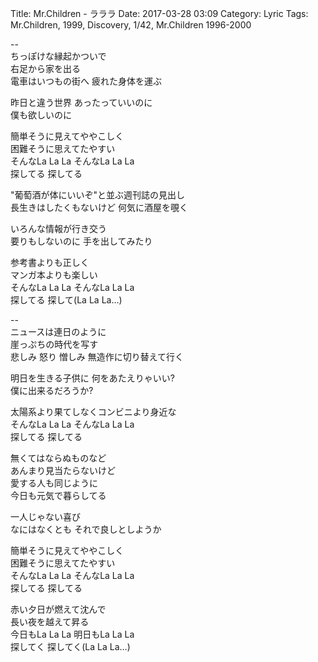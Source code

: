 Title: Mr.Children - ラララ
Date: 2017-03-28 03:09
Category: Lyric
Tags: Mr.Children, 1999, Discovery, 1/42, Mr.Children 1996-2000


--  
ちっぽけな縁起かついで  
右足から家を出る  
電車はいつもの街へ 疲れた身体を運ぶ  
  
昨日と違う世界 あったっていいのに  
僕も欲しいのに  
  
簡単そうに見えてややこしく  
困難そうに思えてたやすい  
そんなLa La La そんなLa La La  
探してる 探してる  
  
"葡萄酒が体にいいぞ"と並ぶ週刊誌の見出し  
長生きはしたくもないけど 何気に酒屋を覗く  
  
いろんな情報が行き交う  
要りもしないのに 手を出してみたり  
  
参考書よりも正しく  
マンガ本よりも楽しい  
そんなLa La La そんなLa La La  
探してる 探して(La La La…)  
  
--  
ニュースは連日のように  
崖っぷちの時代を写す  
悲しみ 怒り 憎しみ 無造作に切り替えて行く  
  
明日を生きる子供に 何をあたえりゃいい?  
僕に出来るだろうか?  
  
太陽系より果てしなくコンビニより身近な  
そんなLa La La そんなLa La La  
探してる 探してる  
  
無くてはならぬものなど  
あんまり見当たらないけど  
愛する人も同じように  
今日も元気で暮らしてる  
  
一人じゃない喜び  
なにはなくとも それで良しとしようか  
  
簡単そうに見えてややこしく  
困難そうに思えてたやすい  
そんなLa La La そんなLa La La  
探してる 探してる  
  
赤い夕日が燃えて沈んで  
長い夜を越えて昇る  
今日もLa La La 明日もLa La La  
探してく 探してく(La La La…)  
